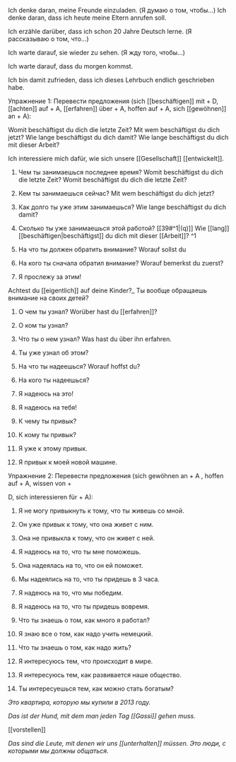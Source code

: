Ich denke daran, meine Freunde einzuladen. (Я думаю о том, чтобы…)
Ich denke daran, dass ich heute meine Eltern anrufen soll.

Ich erzähle darüber, dass ich schon 20 Jahre Deutsch lerne. (Я рассказываю о том, что…)

Ich warte darauf, sie wieder zu sehen. (Я жду того, чтобы…)

Ich warte darauf, dass du morgen kommst.

Ich bin damit zufrieden, dass ich dieses Lehrbuch endlich geschrieben habe.

Упражнение 1: Перевести предложения 
(sich [[beschäftigen]] mit + D, 
[[achten]] auf + A,
[[erfahren]] über + A, 
hoffen auf + A, 
sich [[gewöhnen]] an + A):

Womit beschäftigst du dich die letzte Zeit? 
Mit wem beschäftigst du dich jetzt? 
Wie lange beschäftigst du dich damit?
Wie lange beschäftigst du dich mit dieser Arbeit?

Ich interessiere mich dafür, wie sich unsere [[Gesellschaft]] [[entwickelt]].


1. Чем ты занимаешься последнее время? Womit beschäftigst du dich die letzte Zeit? 
Womit beschäftigst du dich die letzte Zeit? 

1. Кем ты занимаешься сейчас?
Mit wem beschäftigst du dich jetzt? 

2. Как долго ты уже этим занимаешься?
Wie lange beschäftigst du dich damit?

1. Сколько ты уже занимаешься этой работой?
[[39#^1|(q)]] Wie [[lang]] [[beschäftigen|beschäftigst]] du dich mit dieser [[Arbeit]]? ^1


1. На что ты должен обратить внимание?
Worauf sollst du 

1. На кого ты сначала обратил внимание? Worauf bemerkst du zuerst?    


2. Я прослежу за этим!

Achtest du [[eigentlich]] auf deine Kinder?_ Ты вообще обращаешь внимание на своих детей?

1. О чем ты узнал?
Worüber hast du [[erfahren]]? 

1. О ком ты узнал?

2. Что ты о нем узнал? Was hast du über ihn erfahren.

3. Ты уже узнал об этом?

4. На что ты надеешься? Worauf hoffst du?

5. На кого ты надеешься? 

6. Я надеюсь на это!

7. Я надеюсь на тебя!

8. К чему ты привык?

9. К кому ты привык?

10. Я уже к этому привык.

11. Я привык к моей новой машине.

Упражнение 2: Перевести предложения (sich gewöhnen an + А , hoffen auf + A, wissen von +

D, sich interessieren für + A):

1. Я не могу привыкнуть к тому, что ты живешь со мной.

2. Он уже привык к тому, что она живет с ним.

3. Она не привыкла к тому, что он живет с ней.

4. Я надеюсь на то, что ты мне поможешь.

5. Она надеялась на то, что он ей поможет.

6. Мы надеялись на то, что ты придешь в 3 часа.

7. Я надеюсь на то, что мы победим.

8. Я надеюсь на то, что ты придешь вовремя.

9. Что ты знаешь о том, как много я работал?

10. Я знаю все о том, как надо учить немецкий.

11. Что ты знаешь о том, как надо жить?

12. Я интересуюсь тем, что происходит в мире.

13. Я интересуюсь тем, как развивается наше общество.

14. Ты интересуешься тем, как можно стать богатым?

_Это квартира, которую мы купили в 2013 году._

_Das ist der Hund, mit dem man jeden Tag [[Gassi]] gehen muss._

[[vorstellen]]




_Das sind die Leute, mit denen wir uns [[unterhalten]] müssen._ _Это люди, с которыми мы должны общаться._